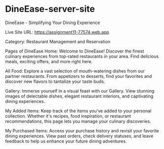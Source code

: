 # DineEase-server-site
DineEase - Simplifying Your Dining Experience

Live Site URL: https://assignment11-77574.web.app

Category: Restaurant Management and Reservation

Pages of DineEase
Home: Welcome to DineEase! Discover the finest culinary experiences from top-rated restaurants in your area. Find delicious meals, exciting offers, and more right here.

All Food: Explore a vast selection of mouth-watering dishes from our partner restaurants. From appetizers to desserts, find your favorites and discover new flavors to tantalize your taste buds.

Gallery: Immerse yourself in a visual feast with our Gallery. View stunning images of delectable dishes, elegant restaurant interiors, and captivating dining experiences.

My Added Items: Keep track of the items you've added to your personal collection. Whether it's recipes, food inspiration, or restaurant recommendations, this page lets you manage your culinary discoveries.

My Purchased Items: Access your purchase history and revisit your favorite dining experiences. View past orders, check delivery statuses, and leave feedback to help us enhance your future dining adventures.
